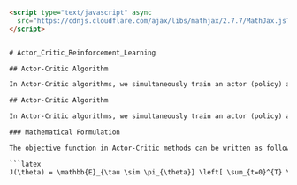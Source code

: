 

```html
<script type="text/javascript" async
  src="https://cdnjs.cloudflare.com/ajax/libs/mathjax/2.7.7/MathJax.js?config=TeX-MML-AM_CHTML">
</script>


# Actor_Critic_Reinforcement_Learning

## Actor-Critic Algorithm

In Actor-Critic algorithms, we simultaneously train an actor (policy) and a critic (value function). The actor guides the agent's actions, and the critic evaluates the state or state-action values.

## Actor-Critic Algorithm

In Actor-Critic algorithms, we simultaneously train an actor (policy) and a critic (value function). The actor guides the agent's actions, and the critic evaluates the state or state-action values.

### Mathematical Formulation

The objective function in Actor-Critic methods can be written as follows:

```latex
J(\theta) = \mathbb{E}_{\tau \sim \pi_{\theta}} \left[ \sum_{t=0}^{T} \left( \log \pi_{\theta}(a_t|s_t) \cdot A_{\pi_{\theta}}(s_t, a_t) + \beta \cdot V_{\phi}(s_t) \right) \right]
